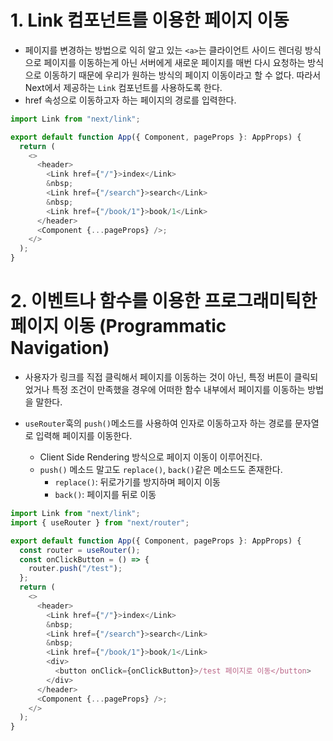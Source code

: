 # 1. Link 컴포넌트를 이용한 페이지 이동

- 페이지를 변경하는 방법으로 익히 알고 있는 `<a>`는 클라이언트 사이드 렌더링 방식으로 페이지를 이동하는게 아닌 서버에게 새로운 페이지를 매번 다시 요청하는 방식으로 이동하기 때문에 우리가 원하는 방식의 페이지 이동이라고 할 수 없다. 따라서 Next에서 제공하는 `Link` 컴포넌트를 사용하도록 한다.
- href 속성으로 이동하고자 하는 페이지의 경로를 입력한다.

```ts
import Link from "next/link";

export default function App({ Component, pageProps }: AppProps) {
  return (
    <>
      <header>
        <Link href={"/"}>index</Link>
        &nbsp;
        <Link href={"/search"}>search</Link>
        &nbsp;
        <Link href={"/book/1"}>book/1</Link>
      </header>
      <Component {...pageProps} />;
    </>
  );
}
```

# 2. 이벤트나 함수를 이용한 프로그래미틱한 페이지 이동 (Programmatic Navigation)

- 사용자가 링크를 직접 클릭해서 페이지를 이동하는 것이 아닌, 특정 버튼이 클릭되었거나 특정 조건이 만족했을 경우에 어떠한 함수 내부에서 페이지를 이동하는 방법을 말한다.

- `useRouter`훅의 `push()`메소드를 사용하여 인자로 이동하고자 하는 경로를 문자열로 입력해 페이지를 이동한다.
  - Client Side Rendering 방식으로 페이지 이동이 이루어진다.
  - `push()` 메소드 말고도 `replace()`, `back()`같은 메소드도 존재한다.
    - `replace()`: 뒤로가기를 방지하며 페이지 이동
    - `back()`: 페이지를 뒤로 이동

```ts
import Link from "next/link";
import { useRouter } from "next/router";

export default function App({ Component, pageProps }: AppProps) {
  const router = useRouter();
  const onClickButton = () => {
    router.push("/test");
  };
  return (
    <>
      <header>
        <Link href={"/"}>index</Link>
        &nbsp;
        <Link href={"/search"}>search</Link>
        &nbsp;
        <Link href={"/book/1"}>book/1</Link>
        <div>
          <button onClick={onClickButton}>/test 페이지로 이동</button>
        </div>
      </header>
      <Component {...pageProps} />;
    </>
  );
}
```
